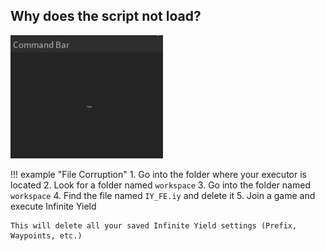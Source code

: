 <script src="../../assets/index.js"></script>

## Why does the script not load?

<img src="../../assets/stuck_loop.png" alt="infinite loading">

!!! example "File Corruption"
	1. Go into the folder where your executor is located
	2. Look for a folder named `workspace`
	3. Go into the folder named `workspace`
	4. Find the file named `IY_FE.iy` and delete it
	5. Join a game and execute Infinite Yield
	
	This will delete all your saved Infinite Yield settings (Prefix, Waypoints, etc.)
